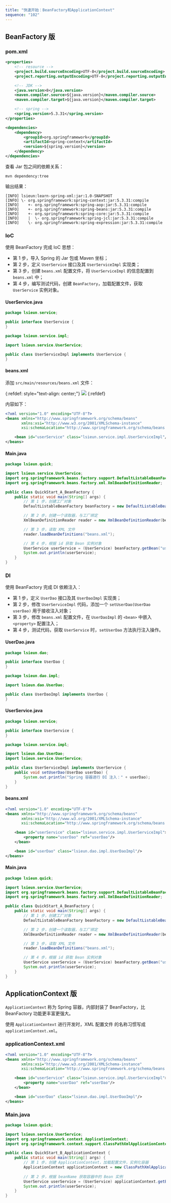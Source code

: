 ```yaml
---
title: "快速开始：BeanFactory和ApplicationContext"
sequence: "102"
---
```


## BeanFactory 版

### pom.xml

```xml
<properties>
    <!-- resource -->
    <project.build.sourceEncoding>UTF-8</project.build.sourceEncoding>
    <project.reporting.outputEncoding>UTF-8</project.reporting.outputEncoding>

    <!-- JDK -->
    <java.version>8</java.version>
    <maven.compiler.source>${java.version}</maven.compiler.source>
    <maven.compiler.target>${java.version}</maven.compiler.target>

    <!-- spring -->
    <spring.version>5.3.31</spring.version>
</properties>
```

```xml
<dependencies>
    <dependency>
        <groupId>org.springframework</groupId>
        <artifactId>spring-context</artifactId>
        <version>${spring.version}</version>
    </dependency>
</dependencies>
```

查看 Jar 包之间的依赖关系：

```text
mvn dependency:tree
```

输出结果：

```text
[INFO] lsieun:learn-spring-xml:jar:1.0-SNAPSHOT
[INFO] \- org.springframework:spring-context:jar:5.3.31:compile
[INFO]    +- org.springframework:spring-aop:jar:5.3.31:compile
[INFO]    +- org.springframework:spring-beans:jar:5.3.31:compile
[INFO]    +- org.springframework:spring-core:jar:5.3.31:compile
[INFO]    |  \- org.springframework:spring-jcl:jar:5.3.31:compile
[INFO]    \- org.springframework:spring-expression:jar:5.3.31:compile
```

### IoC

使用 BeanFactory 完成 IoC 思想：

- 第 1 步，导入 Spring 的 Jar 包或 Maven 坐标；
- 第 2 步，定义 `UserService` 接口及其 `UserServiceImpl` 实现类；
- 第 3 步，创建 `beans.xml` 配置文件，将 `UserServiceImpl` 的信息配置到 `beans.xml` 中；
- 第 4 步，编写测试代码，创建 `BeanFactory`，加载配置文件，获取 `UserService` 实例对象。

#### UserService.java

```java
package lsieun.service;

public interface UserService {
}
```

```java
package lsieun.service.impl;

import lsieun.service.UserService;

public class UserServiceImpl implements UserService {
}
```

#### beans.xml

添加 `src/main/resources/beans.xml` 文件：

{:refdef: style="text-align: center;"}
![](/assets/images/spring/intellij/maven-resource-new-xml-spring-config.png)
{:refdef}

内容如下：

```xml
<?xml version="1.0" encoding="UTF-8"?>
<beans xmlns="http://www.springframework.org/schema/beans"
       xmlns:xsi="http://www.w3.org/2001/XMLSchema-instance"
       xsi:schemaLocation="http://www.springframework.org/schema/beans http://www.springframework.org/schema/beans/spring-beans.xsd">

    <bean id="userService" class="lsieun.service.impl.UserServiceImpl"/>
</beans>
```

#### Main.java

```java
package lsieun.quick;

import lsieun.service.UserService;
import org.springframework.beans.factory.support.DefaultListableBeanFactory;
import org.springframework.beans.factory.xml.XmlBeanDefinitionReader;

public class QuickStart_A_BeanFactory {
    public static void main(String[] args) {
        // 第 1 步，创建工厂对象
        DefaultListableBeanFactory beanFactory = new DefaultListableBeanFactory();

        // 第 2 步，创建一个读取器，与工厂绑定
        XmlBeanDefinitionReader reader = new XmlBeanDefinitionReader(beanFactory);

        // 第 3 步，读取 XML 文件
        reader.loadBeanDefinitions("beans.xml");

        // 第 4 步，根据 id 获取 Bean 实例对象
        UserService userService = (UserService) beanFactory.getBean("userService");
        System.out.println(userService);
    }
}
```

### DI

使用 BeanFactory 完成 DI 依赖注入：

- 第 1 步，定义 `UserDao` 接口及其 `UserDaoImpl` 实现类；
- 第 2 步，修改 `UserServiceImpl` 代码，添加一个 `setUserDao(UserDao userDao)` 用于接收注入对象；
- 第 3 步，修改 `beans.xml` 配置文件，在 `UserDaoImpl` 的 `<bean>` 中嵌入 `<property>` 配置注入；
- 第 4 步，测试代码，获取 `UserService` 时，`setUserDao` 方法执行注入操作。

#### UserDao.java

```java
package lsieun.dao;

public interface UserDao {
}
```

```java
package lsieun.dao.impl;

import lsieun.dao.UserDao;

public class UserDaoImpl implements UserDao {
}
```

#### UserService.java

```java
package lsieun.service;

public interface UserService {
}
```

```java
package lsieun.service.impl;

import lsieun.dao.UserDao;
import lsieun.service.UserService;

public class UserServiceImpl implements UserService {
    public void setUserDao(UserDao userDao) {
        System.out.println("Spring 容器进行 DI 注入：" + userDao);
    }
}
```

#### beans.xml

```xml
<?xml version="1.0" encoding="UTF-8"?>
<beans xmlns="http://www.springframework.org/schema/beans"
       xmlns:xsi="http://www.w3.org/2001/XMLSchema-instance"
       xsi:schemaLocation="http://www.springframework.org/schema/beans http://www.springframework.org/schema/beans/spring-beans.xsd">

    <bean id="userService" class="lsieun.service.impl.UserServiceImpl">
        <property name="userDao" ref="userDao"/>
    </bean>

    <bean id="userDao" class="lsieun.dao.impl.UserDaoImpl"/>
</beans>
```

#### Main.java

```java
package lsieun.quick;

import lsieun.service.UserService;
import org.springframework.beans.factory.support.DefaultListableBeanFactory;
import org.springframework.beans.factory.xml.XmlBeanDefinitionReader;

public class QuickStart_A_BeanFactory {
    public static void main(String[] args) {
        // 第 1 步，创建工厂对象
        DefaultListableBeanFactory beanFactory = new DefaultListableBeanFactory();

        // 第 2 步，创建一个读取器，与工厂绑定
        XmlBeanDefinitionReader reader = new XmlBeanDefinitionReader(beanFactory);

        // 第 3 步，读取 XML 文件
        reader.loadBeanDefinitions("beans.xml");

        // 第 4 步，根据 id 获取 Bean 实例对象
        UserService userService = (UserService) beanFactory.getBean("userService");
        System.out.println(userService);
    }
}
```

## ApplicationContext 版

`ApplicationContext` 称为 Spring 容器，内部封装了 BeanFactory，比 BeanFactory 功能更丰富更强大。

使用 `ApplicationContext` 进行开发时，XML 配置文件 的名称习惯写成 `applicationContext.xml`。

### applicationContext.xml

```xml
<?xml version="1.0" encoding="UTF-8"?>
<beans xmlns="http://www.springframework.org/schema/beans"
       xmlns:xsi="http://www.w3.org/2001/XMLSchema-instance"
       xsi:schemaLocation="http://www.springframework.org/schema/beans http://www.springframework.org/schema/beans/spring-beans.xsd">

    <bean id="userService" class="lsieun.service.impl.UserServiceImpl">
        <property name="userDao" ref="userDao"/>
    </bean>

    <bean id="userDao" class="lsieun.dao.impl.UserDaoImpl"/>
</beans>
```

### Main.java

```java
package lsieun.quick;

import lsieun.service.UserService;
import org.springframework.context.ApplicationContext;
import org.springframework.context.support.ClassPathXmlApplicationContext;

public class QuickStart_B_ApplicationContext {
    public static void main(String[] args) {
        // 第 1 步，创建 ApplicationContext，加载配置文件，实例化容器
        ApplicationContext applicationContext = new ClassPathXmlApplicationContext("applicationContext.xml");
        
        // 第 2 步，根据 beanName 获取容器中的 Bean 实例
        UserService userService = (UserService) applicationContext.getBean("userService");
        System.out.println(userService);
    }
}
```
